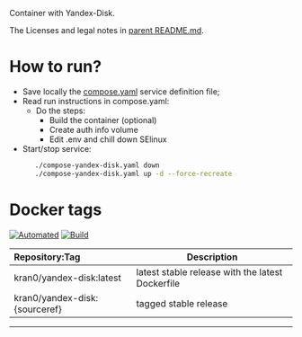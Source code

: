 Container with Yandex-Disk.

The Licenses and legal notes in [parent README.md](https://github.com/kran0/sync-containers/blob/main/README.md).

# How to run?

- Save locally the [compose.yaml](https://raw.githubusercontent.com/kran0/sync-containers/main/compose-yandex-disk.yaml) service definition file;
- Read run instructions in compose.yaml:
  - Do the steps:
    - Build the container (optional)
    - Create auth info volume
    - Edit .env and chill down SElinux
- Start/stop service:
  ```bash
     ./compose-yandex-disk.yaml down
     ./compose-yandex-disk.yaml up -d --force-recreate
  ```

# Docker tags

[![Automated][badge_docker_automated]][link_docker_tags]
[![Build][badge_docker_build]][link_docker_builds]

| Repository:Tag | Description |
|:--|---|
| kran0/yandex-disk:latest      | latest stable release with the latest Dockerfile |
| kran0/yandex-disk:{sourceref} | tagged stable release |

---
[badge_docker_automated]:https://img.shields.io/docker/cloud/automated/kran0/yandex-disk?style=for-the-badge&cacheSeconds=3600
[badge_docker_build]:https://img.shields.io/docker/cloud/build/kran0/yandex-disk?style=for-the-badge&cacheSeconds=3600
[link_docker_tags]:https://hub.docker.com/r/kran0/yandex-disk/tags?page=1&ordering=last_updated
[link_docker_builds]:https://hub.docker.com/r/kran0/yandex-disk/builds
